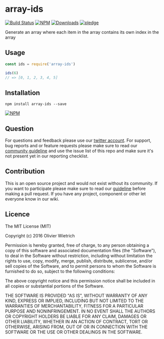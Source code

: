 # array-ids

[![Build Status](https://travis-ci.org/bredele/array-ids.svg?branch=master)](https://travis-ci.org/bredele/array-ids)
[![NPM](https://img.shields.io/npm/v/array-ids.svg?style=flat-square)](https://www.npmjs.com/package/array-ids)
[![Downloads](https://img.shields.io/npm/dm/array-ids.svg?style=flat-square)](http://npm-stat.com/charts.html?package=array-ids)
[![pledge](https://bredele.github.io/contributing-guide/community-pledge.svg)](https://github.com/bredele/contributing-guide/blob/master/community.md)

Generate an array where each item in the array contains its own index in the array


## Usage

```javascript
const ids = require('array-ids')

ids(6)
// => [0, 1, 2, 3, 4, 5]
```

## Installation

```shell
npm install array-ids --save
```

[![NPM](https://nodei.co/npm/array-ids.png)](https://nodei.co/npm/array-ids/)

## Question

For questions and feedback please use our [twitter account](https://twitter.com/bredeleca). For support, bug reports and or feature requests please make sure to read our
<a href="https://github.com/bredele/contributing-guide/blob/master/community.md" target="_blank">community guideline</a> and use the issue list of this repo and make sure it's not present yet in our reporting checklist.

## Contribution

This is an open source project and would not exist without its community. If you want to participate please make sure to read our <a href="https://github.com/bredele/contributing-guide/blob/master/community.md" target="_blank">guideline</a> before making a pull request. If you have any project, component or other let everyone know in our wiki.


## Licence

The MIT License (MIT)

Copyright (c) 2016 Olivier Wietrich

Permission is hereby granted, free of charge, to any person obtaining a copy
of this software and associated documentation files (the "Software"), to deal
in the Software without restriction, including without limitation the rights
to use, copy, modify, merge, publish, distribute, sublicense, and/or sell
copies of the Software, and to permit persons to whom the Software is
furnished to do so, subject to the following conditions:

The above copyright notice and this permission notice shall be included in all
copies or substantial portions of the Software.

THE SOFTWARE IS PROVIDED "AS IS", WITHOUT WARRANTY OF ANY KIND, EXPRESS OR
IMPLIED, INCLUDING BUT NOT LIMITED TO THE WARRANTIES OF MERCHANTABILITY,
FITNESS FOR A PARTICULAR PURPOSE AND NONINFRINGEMENT. IN NO EVENT SHALL THE
AUTHORS OR COPYRIGHT HOLDERS BE LIABLE FOR ANY CLAIM, DAMAGES OR OTHER
LIABILITY, WHETHER IN AN ACTION OF CONTRACT, TORT OR OTHERWISE, ARISING FROM,
OUT OF OR IN CONNECTION WITH THE SOFTWARE OR THE USE OR OTHER DEALINGS IN THE
SOFTWARE.
